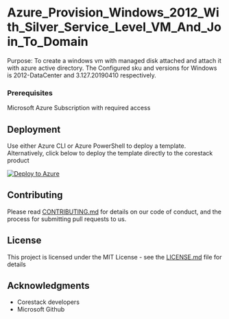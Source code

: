 
# Azure_Provision_Windows_2012_With_Silver_Service_Level_VM_And_Join_To_Domain

Purpose: To create a windows vm with managed disk attached and attach it with azure active directory. The Configured sku and versions for Windows is 2012-DataCenter and 3.127.20190410 respectively.

### Prerequisites

Microsoft Azure Subscription with required access

## Deployment

Use either Azure CLI or Azure PowerShell to deploy a template. Alternatively, click below to deploy the template directly to the corestack product 

[![Deploy to Azure](https://docs.corestack.io/wp-content/uploads/2019/09/deploy-to-corestack.svg)](http://qa.corestack.io/heatstack/templates?repositories=github&external_redirect=true&name=Azure_Provision_Windows_2012_With_Silver_Service_Level_VM_And_Join_To_Domain&url=https://raw.githubusercontent.com/corestacklabs/Templates/master/arm/Azure_Provision_Windows_2012_With_Silver_Service_Level_VM_And_Join_To_Domain/Azure_Provision_Windows_2012_With_Silver_Service_Level_VM_And_Join_To_Domain_content.json&engine=arm&type[0]=Cloud&classification[0]=Provisioning&services[0]=Azure&scope=tenant#/mytemplates)

## Contributing

Please read [CONTRIBUTING.md](https://gist.github.com/karthick-kk/30e4fd3f279492b4f040d5cd569d21d0) for details on our code of conduct, and the process for submitting pull requests to us.

## License

This project is licensed under the MIT License - see the [LICENSE.md](LICENSE.md) file for details

## Acknowledgments

* Corestack developers
* Microsoft Github

